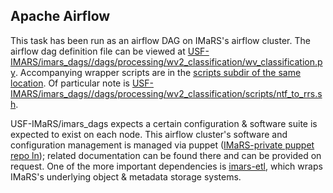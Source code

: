 ## Apache Airflow
This task has been run as an airflow DAG on IMaRS's airflow cluster.
The airflow dag definition file can be viewed at [USF-IMARS/imars_dags//dags/processing/wv2_classification/wv_classification.py](https://github.com/USF-IMARS/imars_dags/blob/master/dags/processing/wv2_classification/wv_classification.py).
Accompanying wrapper scripts are in the [scripts subdir of the same location](https://github.com/USF-IMARS/imars_dags/tree/master/dags/processing/wv2_classification/scripts).
Of particular note is [USF-IMARS/imars_dags//dags/processing/wv2_classification/scripts/ntf_to_rrs.sh](https://github.com/USF-IMARS/imars_dags/blob/master/dags/processing/wv2_classification/scripts/ntf_to_rrs.sh).

USF-IMaRS/imars_dags expects a certain configuration & software suite is expected to exist on each node.
This airflow cluster's software and configuration management is managed via puppet ([IMaRS-private puppet repo ln](https://github.com/usf-imars/imars_puppet)); related documentation can be found there and can be provided on request.
One of the more important dependencies is [imars-etl](https://github.com/USF-IMARS/imars-etl), which wraps IMaRS's underlying object & metadata storage systems.
